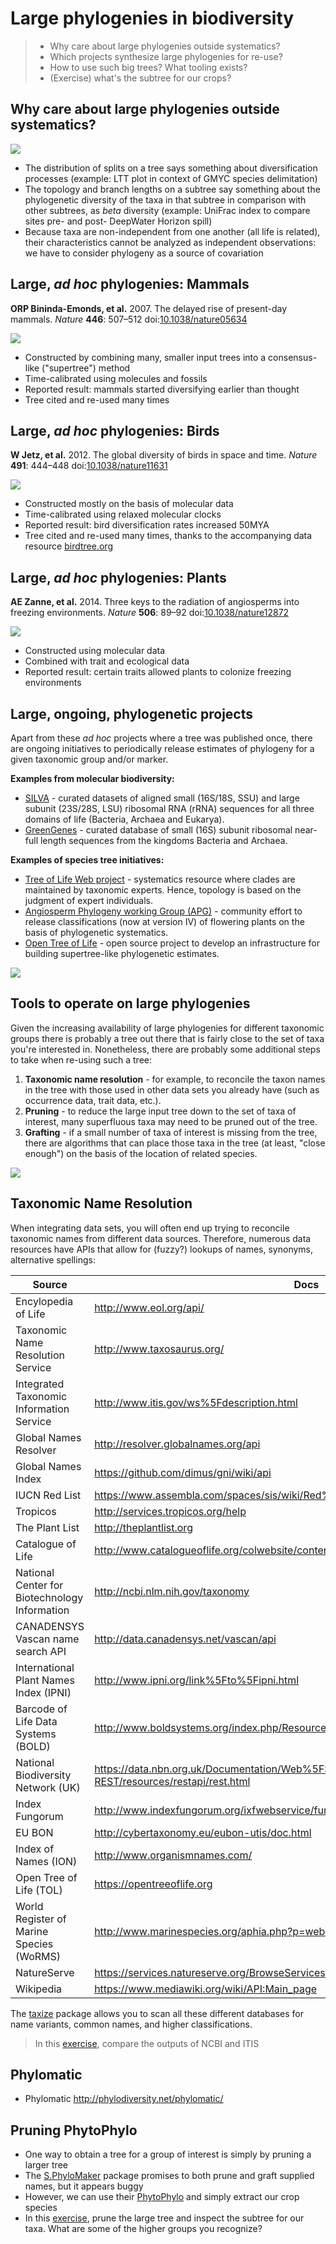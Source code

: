 Large phylogenies in biodiversity
=================================

> - Why care about large phylogenies outside systematics?
> - Which projects synthesize large phylogenies for re-use?
> - How to use such big trees? What tooling exists?
> - (Exercise) what's the subtree for our crops?

Why care about large phylogenies outside systematics?
-----------------------------------------------------

![](lecture1/ltt.png)

- The distribution of splits on a tree says something about diversification 
  processes (example: LTT plot in context of GMYC species delimitation)
- The topology and branch lengths on a subtree say something about the phylogenetic
  diversity of the taxa in that subtree in comparison with other subtrees, as
  _beta_ diversity (example: UniFrac index to compare sites pre- and post-
  DeepWater Horizon spill)
- Because taxa are non-independent from one another (all life is related), their 
  characteristics cannot be analyzed as independent observations: we have to 
  consider phylogeny as a source of covariation

Large, _ad hoc_ phylogenies: Mammals
------------------------------------

**ORP Bininda-Emonds, et al.** 2007. The delayed rise of present-day mammals.
_Nature_ **446**: 507–512 
doi:[10.1038/nature05634](http://doi.org/10.1038/nature05634)

![](lecture1/mammals.jpg)

- Constructed by combining many, smaller input trees into a consensus-like 
  ("supertree") method
- Time-calibrated using molecules and fossils
- Reported result: mammals started diversifying earlier than thought
- Tree cited and re-used many times

Large, _ad hoc_ phylogenies: Birds
----------------------------------

**W Jetz, et al.** 2012. The global diversity of birds in space and time.
_Nature_ **491**: 444–448
doi:[10.1038/nature11631](http://doi.org/10.1038/nature11631)

![](lecture1/birds.jpg)

- Constructed mostly on the basis of molecular data
- Time-calibrated using relaxed molecular clocks
- Reported result: bird diversification rates increased 50MYA
- Tree cited and re-used many times, thanks to the accompanying data 
  resource [birdtree.org](https://birdtree.org/)

Large, _ad hoc_ phylogenies: Plants
-----------------------------------

**AE Zanne, et al.** 2014. Three keys to the radiation of angiosperms into freezing 
environments. _Nature_ **506**: 89–92
doi:[10.1038/nature12872](http://doi.org/10.1038/nature12872)

![](lecture1/plants.jpg)

- Constructed using molecular data
- Combined with trait and ecological data
- Reported result: certain traits allowed plants to colonize freezing environments

Large, ongoing, phylogenetic projects
-------------------------------------

Apart from these _ad hoc_ projects where a tree was published once, there are ongoing
initiatives to periodically release estimates of phylogeny for a given taxonomic group
and/or marker.

**Examples from molecular biodiversity:**

- [SILVA](https://www.arb-silva.de/) - curated datasets of aligned small (16S/18S, SSU) 
  and large subunit (23S/28S, LSU) ribosomal RNA (rRNA) sequences for all three domains 
  of life (Bacteria, Archaea and Eukarya).
- [GreenGenes](http://greengenes.secondgenome.com/) - curated database of small (16S) 
  subunit ribosomal near-full length sequences from the kingdoms Bacteria and Archaea.

**Examples of species tree initiatives:**

- [Tree of Life Web project](http://tolweb.org/tree/) - systematics resource where 
  clades are maintained by taxonomic experts. Hence, topology is based on the judgment
  of expert individuals.
- [Angiosperm Phylogeny working Group (APG)](http://www.mobot.org/MOBOT/research/APweb/) -
  community effort to release classifications (now at version IV) of flowering plants on 
  the basis of phylogenetic systematics.
- [Open Tree of Life](https://tree.opentreeoflife.org) - open source project to develop
  an infrastructure for building supertree-like phylogenetic estimates.

![](lecture1/opentree.jpg)

Tools to operate on large phylogenies
-------------------------------------

Given the increasing availability of large phylogenies for different taxonomic groups
there is probably a tree out there that is fairly close to the set of taxa you're 
interested in. Nonetheless, there are probably some additional steps to take when
re-using such a tree:

1. **Taxonomic name resolution** - for example, to reconcile the taxon names in the tree
   with those used in other data sets you already have (such as occurrence data, trait
   data, etc.).
2. **Pruning** - to reduce the large input tree down to the set of taxa of interest, many
   superfluous taxa may need to be pruned out of the tree.
3. **Grafting** - if a small number of taxa of interest is missing from the tree, there 
   are algorithms that can place those taxa in the tree (at least, "close enough") on the
   basis of the location of related species.

![](lecture1/grafting.jpg)

Taxonomic Name Resolution
-------------------------

When integrating data sets, you will often end up trying to reconcile taxonomic names
from different data sources. Therefore, numerous data resources have APIs that allow for
(fuzzy?) lookups of names, synonyms, alternative spellings:

| Source                                        | Docs |
|-----------------------------------------------|------|
| Encylopedia of Life                           | http://www.eol.org/api/ |
| Taxonomic Name Resolution Service             | http://www.taxosaurus.org/ |
| Integrated Taxonomic Information Service      | http://www.itis.gov/ws%5Fdescription.html |
| Global Names Resolver                         | http://resolver.globalnames.org/api |
| Global Names Index                            | https://github.com/dimus/gni/wiki/api |
| IUCN Red List                                 | https://www.assembla.com/spaces/sis/wiki/Red%5FList%5FAPI?version=3 |
| Tropicos                                      | http://services.tropicos.org/help |
| The Plant List                                | http://theplantlist.org |
| Catalogue of Life                             | http://www.catalogueoflife.org/colwebsite/content/web-services |
| National Center for Biotechnology Information | http://ncbi.nlm.nih.gov/taxonomy |
| CANADENSYS Vascan name search API             | http://data.canadensys.net/vascan/api |
| International Plant Names Index (IPNI)        | http://www.ipni.org/link%5Fto%5Fipni.html |
| Barcode of Life Data Systems (BOLD)           | http://www.boldsystems.org/index.php/Resources |
| National Biodiversity Network (UK)            | https://data.nbn.org.uk/Documentation/Web%5FServices/Web%5FServices-REST/resources/restapi/rest.html |
| Index Fungorum                                | http://www.indexfungorum.org/ixfwebservice/fungus.asmx |
| EU BON                                        | http://cybertaxonomy.eu/eubon-utis/doc.html |
| Index of Names (ION)                          | http://www.organismnames.com/ |
| Open Tree of Life (TOL)                       | https://opentreeoflife.org |
| World Register of Marine Species (WoRMS)      | http://www.marinespecies.org/aphia.php?p=webservice |
| NatureServe                                   | https://services.natureserve.org/BrowseServices/getSpeciesData/getSpeciesListREST.jsp |
| Wikipedia                                     | https://www.mediawiki.org/wiki/API:Main_page |

The [taxize](https://github.com/ropensci/taxize) package allows you to scan all these 
different databases for name variants, common names, and higher classifications.

> In this [exercise](lecture1/taxize.Rmd), compare the outputs of NCBI and ITIS

Phylomatic
----------

- Phylomatic http://phylodiversity.net/phylomatic/

Pruning PhytoPhylo
------------------

- One way to obtain a tree for a group of interest is simply by pruning a larger tree
- The [S.PhyloMaker](https://github.com/jinyizju/S.PhyloMaker) package promises to both
  prune and graft supplied names, but it appears buggy
- However, we can use their [PhytoPhylo](lecture3/PhytoPhylo.tre) and simply extract our
  crop species
- In this [exercise](lecture1/extract.Rmd), prune the large tree and inspect the subtree
  for our taxa. What are some of the higher groups you recognize?

